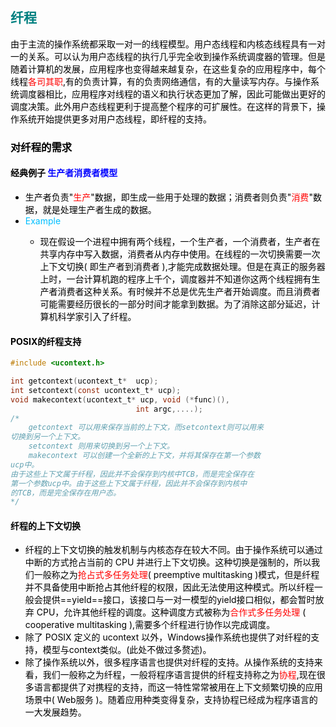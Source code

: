 ## <font color = Teal>纤程<font color = black>
由于主流的操作系统都采取一对一的线程模型。用户态线程和内核态线程具有一对一的关系。可以认为用户态线程的执行几乎完全收到操作系统调度器的管理。但是随着计算机的发展，应用程序也变得越来越复杂，在这些复杂的应用程序中，每个线程<font color = red>各司其职<font color = black>,有的负责计算，有的负责网络通信，有的大量读写内存。与操作系统调度器相比，应用程序对线程的语义和执行状态更加了解，因此可能做出更好的调度决策。此外用户态线程更利于提高整个程序的可扩展性。在这样的背景下，操作系统开始提供更多对用户态线程，即纤程的支持。
### 对纤程的需求
#### 经典例子<font color = blue> 生产者消费者模型<font color = black>
- 生产者负责"<font color = red>生产<font color = black>"数据，即生成一些用于处理的数据；消费者则负责"<font color = red>消费<font color = black>"数据，就是处理生产者生成的数据。
- <font color = DeepSkyBlue>Example<font color = black>
	- 现在假设一个进程中拥有两个线程，一个生产者，一个消费者，生产者在共享内存中写入数据，消费者从内存中使用。在线程的一次切换需要一次上下文切换( 即生产者到消费者 ),才能完成数据处理。但是在真正的服务器上时，一台计算机跑的程序上千个，调度器并不知道你这两个线程拥有生产者消费者这种关系。有时候并不总是优先生产者开始调度。而且消费者可能需要经历很长的一部分时间才能拿到数据。为了消除这部分延迟，计算机科学家引入了纤程。
#### POSIX的纤程支持
```c
#include <ucontext.h>

int getcontext(ucontext_t*  ucp);
int setcontext(const ucontext_t* ucp);
void makecontext(ucontext_t* ucp, void (*func)(), 
							int argc,....);
/*
	getcontext 可以用来保存当前的上下文，而setcontext则可以用来
切换到另一个上下文。
	setcontext 则用来切换到另一个上下文。
	makecontext 可以创建一个全新的上下文，并将其保存在第一个参数
ucp中。
由于这些上下文属于纤程，因此并不会保存到内核中TCB，而是完全保存在
第一个参数ucp中。由于这些上下文属于纤程，因此并不会保存到内核中
的TCB，而是完全保存在用户态。
*/
```
#### 纤程的上下文切换
- 纤程的上下文切换的触发机制与内核态存在较大不同。由于操作系统可以通过中断的方式抢占当前的 CPU 并进行上下文切换。这种切换是强制的，所以我们一般称之为<font color = red>抢占式多任务处理<font color = black>( preemptive multitasking )模式，但是纤程并不具备使用中断抢占其他纤程的权限，因此无法使用这种模式。所以纤程一般会提供==yield==接口，该接口与一对一模型的yield接口相似，都会暂时放弃 CPU，允许其他纤程的调度。这种调度方式被称为<font color = red>合作式多任务处理<font color = black> ( cooperative multitasking ),需要多个纤程进行协作以完成调度。
- 除了 POSIX 定义的 ucontext 以外，Windows操作系统也提供了对纤程的支持，模型与context类似。(此处不做过多赘述)。
- 除了操作系统以外，很多程序语言也提供对纤程的支持。从操作系统的支持来看，我们一般称之为纤程，一般将程序语言提供的纤程支持称之为<font color = red>协程<font color = black>,现在很多语言都提供了对携程的支持，而这一特性常常被用在上下文频繁切换的应用场景中( Web服务 )。随着应用种类变得复杂，支持协程已经成为程序语言的一大发展趋势。


